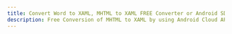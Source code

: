 ---title: Convert Word to XAML, MHTML to XAML FREE Converter or Android SDKdescription: Free Conversion of MHTML to XAML by using Android Cloud APIs & SDKs. Also Create, Edit & Render Microsoft Word & OpenOffice documents in the Cloud.---
